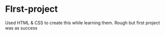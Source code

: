 # FIrst-project
Used HTML &amp; CSS to create this while learning them. Rough but first project was as success
